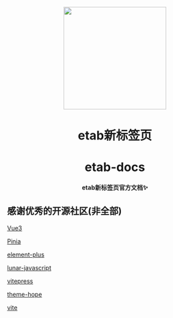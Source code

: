 <!-- markdownlint-disable -->
<p align="center" >
  <img width="240" src="https://etab.store/static/images/logo.svg" style="text-align: center;">
    <a herf="https://etab.store/"><h1 align="center">etab新标签页</h1></a>
</p>

<h1 align="center">etab-docs</h1>
<h4 align="center">etab新标签页官方文档✨</h4>


## 感谢优秀的开源社区(非全部)

[Vue3](https://vuejs.org/)

[Pinia](https://pinia.esm.dev/)

[element-plus](https://github.com/element-plus/element-plus)

[lunar-javascript](https://github.com/6tail/lunar-javascript)

[vitepress](https://v2.vuepress.vuejs.org/)

[theme-hope](https://theme-hope.vuejs.press//)

[vite](https://cn.vitejs.dev/)